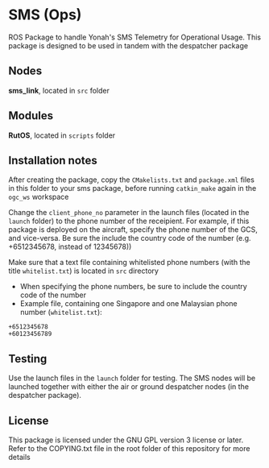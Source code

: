 # SMS (Ops)

ROS Package to handle Yonah's SMS Telemetry for Operational Usage. This package is designed to be used in tandem with the despatcher package

## Nodes

**sms_link**, located in `src` folder

## Modules

**RutOS**, located in `scripts` folder

## Installation notes

After creating the package, copy the `CMakelists.txt` and `package.xml` files in this folder to your sms package, before running `catkin_make` again in the `ogc_ws` workspace

Change the `client_phone_no` parameter in the launch files (located in the `launch` folder) to the phone number of the receipient. For example, if this package is deployed on the aircraft, specify the phone number of the GCS, and vice-versa. Be sure the include the country code of the number (e.g. +6512345678, instead of 12345678))

Make sure that a text file containing whitelisted phone numbers (with the title `whitelist.txt`) is located in `src` directory

* When specifying the phone numbers, be sure to include the country code of the number
* Example file, containing one Singapore and one Malaysian phone number (`whitelist.txt`):

```
+6512345678
+60123456789
```

## Testing

Use the launch files in the `launch` folder for testing. The SMS nodes will be launched together with either the air or ground despatcher nodes (in the despatcher package).

## License

This package is licensed under the GNU GPL version 3 license or later. Refer to the COPYING.txt file in the root folder of this repository for more details